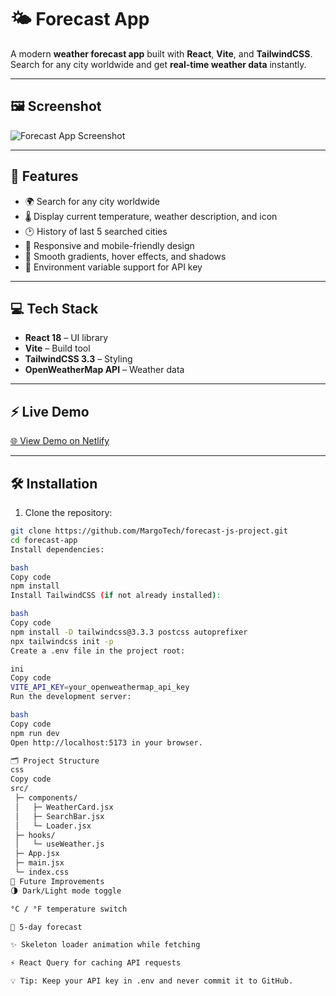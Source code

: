 # 🌤 Forecast App

A modern **weather forecast app** built with **React**, **Vite**, and **TailwindCSS**.  
Search for any city worldwide and get **real-time weather data** instantly.  

---

## 🖼 Screenshot

![Forecast App Screenshot](./assets/screenshot.png)  

---

## 🚀 Features

- 🌍 Search for any city worldwide  
- 🌡️ Display current temperature, weather description, and icon  
- 🕑 History of last 5 searched cities  
- 📱 Responsive and mobile-friendly design  
- 🎨 Smooth gradients, hover effects, and shadows  
- 🔑 Environment variable support for API key  

---

## 💻 Tech Stack

- **React 18** – UI library  
- **Vite** – Build tool  
- **TailwindCSS 3.3** – Styling  
- **OpenWeatherMap API** – Weather data  

---

## ⚡ Live Demo

[🌐 View Demo on Netlify](https://68b5b1e4dc9050d3288559a9--forecats-app.netlify.app/)  

---

## 🛠 Installation

1. Clone the repository:
```bash
git clone https://github.com/MargoTech/forecast-js-project.git
cd forecast-app
Install dependencies:

bash
Copy code
npm install
Install TailwindCSS (if not already installed):

bash
Copy code
npm install -D tailwindcss@3.3.3 postcss autoprefixer
npx tailwindcss init -p
Create a .env file in the project root:

ini
Copy code
VITE_API_KEY=your_openweathermap_api_key
Run the development server:

bash
Copy code
npm run dev
Open http://localhost:5173 in your browser.

🗂 Project Structure
css
Copy code
src/
 ├─ components/
 │   ├─ WeatherCard.jsx
 │   ├─ SearchBar.jsx
 │   └─ Loader.jsx
 ├─ hooks/
 │   └─ useWeather.js
 ├─ App.jsx
 ├─ main.jsx
 └─ index.css
🔮 Future Improvements
🌗 Dark/Light mode toggle

°C / °F temperature switch

📅 5-day forecast

✨ Skeleton loader animation while fetching

⚡ React Query for caching API requests

💡 Tip: Keep your API key in .env and never commit it to GitHub.
